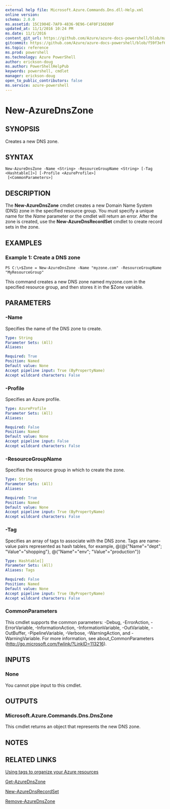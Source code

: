 ```yaml
---
external help file: Microsoft.Azure.Commands.Dns.dll-Help.xml
online version: 
schema: 2.0.0
ms.assetid: 15C1904E-7AF9-4836-9E96-C4F0F156E00F
updated_at: 11/1/2016 10:24 PM
ms.date: 11/1/2016
content_git_url: https://github.com/Azure/azure-docs-powershell/blob/master/azureps-cmdlets-docs/ResourceManager/AzureRM.DNS/v0.9.8/New-AzureDnsZone.md
gitcommit: https://github.com/Azure/azure-docs-powershell/blob/f59f3ef60bc592383812213e69fd77ba950759ed/azureps-cmdlets-docs/ResourceManager/AzureRM.DNS/v0.9.8/New-AzureDnsZone.md
ms.topic: reference
ms.prod: powershell
ms.technology: Azure PowerShell
author: erickson-doug
ms.author: PowerShellHelpPub
keywords: powershell, cmdlet
manager: erickson-doug
open_to_public_contributors: false
ms.service: azure-powershell
---
```


# New-AzureDnsZone

## SYNOPSIS
Creates a new DNS zone.

## SYNTAX

```
New-AzureDnsZone -Name <String> -ResourceGroupName <String> [-Tag <Hashtable[]>] [-Profile <AzureProfile>]
 [<CommonParameters>]
```

## DESCRIPTION
The **New-AzureDnsZone** cmdlet creates a new Domain Name System (DNS) zone in the specified resource group.
You must specify a unique name for the *Name* parameter or the cmdlet will return an error.
After the zone is created, use the **New-AzureDnsRecordSet** cmdlet to create record sets in the zone.

## EXAMPLES

### Example 1: Create a DNS zone
```
PS C:\>$Zone = New-AzureDnsZone -Name "myzone.com" -ResourceGroupName "MyResourceGroup"
```

This command creates a new DNS zone named myzone.com in the specified resource group, and then stores it in the $Zone variable.

## PARAMETERS

### -Name
Specifies the name of the DNS zone to create.

```yaml
Type: String
Parameter Sets: (All)
Aliases: 

Required: True
Position: Named
Default value: None
Accept pipeline input: True (ByPropertyName)
Accept wildcard characters: False
```

### -Profile
Specifies an Azure profile.

```yaml
Type: AzureProfile
Parameter Sets: (All)
Aliases: 

Required: False
Position: Named
Default value: None
Accept pipeline input: False
Accept wildcard characters: False
```

### -ResourceGroupName
Specifies the resource group in which to create the zone.

```yaml
Type: String
Parameter Sets: (All)
Aliases: 

Required: True
Position: Named
Default value: None
Accept pipeline input: True (ByPropertyName)
Accept wildcard characters: False
```

### -Tag
Specifies an array of tags to associate with the DNS zone.
Tags are name-value pairs represented as hash tables, for example, @(@{"Name"="dept"; "Value"="shopping"}, @{"Name"="env"; "Value"="production"})

```yaml
Type: Hashtable[]
Parameter Sets: (All)
Aliases: Tags

Required: False
Position: Named
Default value: None
Accept pipeline input: True (ByPropertyName)
Accept wildcard characters: False
```

### CommonParameters
This cmdlet supports the common parameters: -Debug, -ErrorAction, -ErrorVariable, -InformationAction, -InformationVariable, -OutVariable, -OutBuffer, -PipelineVariable, -Verbose, -WarningAction, and -WarningVariable. For more information, see about_CommonParameters (http://go.microsoft.com/fwlink/?LinkID=113216).

## INPUTS

### None
You cannot pipe input to this cmdlet.

## OUTPUTS

### Microsoft.Azure.Commands.Dns.DnsZone
This cmdlet returns an object that represents the new DNS zone.

## NOTES

## RELATED LINKS

[Using tags to organize your Azure resources](http://azure.microsoft.com/en-us/documentation/articles/azure-preview-portal-using-tags/)

[Get-AzureDnsZone](xref:ResourceManager/AzureRM.DNS/v0.9.8/Get-AzureDnsZone.md)

[New-AzureDnsRecordSet](xref:ResourceManager/AzureRM.DNS/v0.9.8/New-AzureDnsRecordSet.md)

[Remove-AzureDnsZone](xref:ResourceManager/AzureRM.DNS/v0.9.8/Remove-AzureDnsZone.md)


